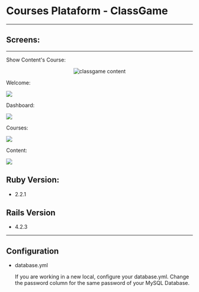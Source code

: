 # Courses Plataform - ClassGame #
---

## Screens: ##
---
Show Content's Course:

<p align="center">
  <img src="https://media.giphy.com/media/oHIi0LMnvoube/giphy.gif" alt="classgame content"/>
</p>

Welcome:

![](https://raw.githubusercontent.com/classgame/classgame/develop/real-images/welcome.jpg)

Dashboard:

![](https://raw.githubusercontent.com/classgame/classgame/develop/real-images/Dashboard.jpg)

Courses:

![](https://raw.githubusercontent.com/classgame/classgame/develop/real-images/courses.jpg)

Content:

![](https://raw.githubusercontent.com/classgame/classgame/develop/real-images/conteudos.jpg)


## Ruby Version: ##
* 2.2.1
## Rails Version ##
* 4.2.3

-------------

## Configuration ##

* database.yml

  If you are working in a new local, configure your database.yml. Change the password column for the same password of your MySQL Database.



